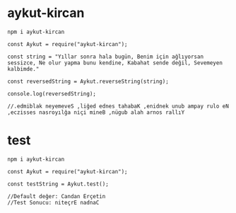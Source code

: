 # aykut-kircan

`npm i aykut-kircan`

`const Aykut = require("aykut-kircan");`

`const string = "Yıllar sonra hala bugün, Benim için ağlıyorsan sessizce, Ne olur yapma bunu kendine, Kabahat sende değil, Sevemeyen kalbimde."`

`const reversedString = Aykut.reverseString(string);`

`console.log(reversedString);`

`//.edmiblak neyemeveS ,liğed ednes tahabaK ,enidnek unub ampay rulo eN ,eczisses nasroyılğa niçi mineB ,nügub alah arnos rallıY`


# test

`npm i aykut-kircan`

`const Aykut = require("aykut-kircan");`

`const testString = Aykut.test();`

`//Default değer: Candan Erçetin` \
`//Test Sonucu: niteçrE nadnaC`

